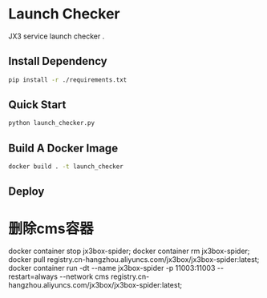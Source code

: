 # Launch Checker
JX3 service launch checker .

## Install Dependency
```bash
pip install -r ./requirements.txt
```

## Quick Start
```bash
python launch_checker.py
```

## Build A Docker Image
```bash
docker build . -t launch_checker
```


## Deploy
# 删除cms容器
docker container stop jx3box-spider;
docker container rm jx3box-spider;
docker pull registry.cn-hangzhou.aliyuncs.com/jx3box/jx3box-spider:latest;
docker container run -dt --name jx3box-spider -p 11003:11003 --restart=always --network cms registry.cn-hangzhou.aliyuncs.com/jx3box/jx3box-spider:latest;